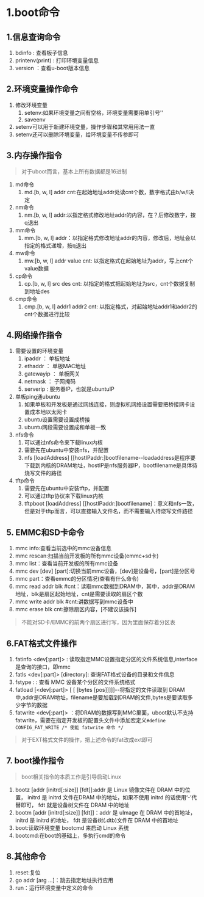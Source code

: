 # 1.boot命令
## 1.信息查询命令
1. bdinfo : 查看板子信息
2. printenv(print) : 打印环境变量信息
3. version ：查看u-boot版本信息

## 2.环境变量操作命令
1. 修改环境变量
   1. setenv:如果环境变量之间有空格，环境变量需要用单引号''
   2. saveenv
2. setenv可以用于新建环境变量，操作步骤和其常用用法一直
3. setenv还可以删除环境变量，给环境变量不传参即可

## 3.内存操作指令
> 对于uboot而言，基本上所有数据都是16进制
1. md命令
   1. md.[b, w, l] addr cnt:在起始地址addr处读cnt个数，数字格式由b/w/l决定
2. nm命令
   1. nm.[b, w, l] addr:以指定格式修改地址addr的内容，在？后修改数字，按q退出
3. mm命令
   1. mm.[b, w, l] addr：以指定格式修改地址addr的内容，修改后，地址会以指定的格式递增，按q退出
4. mw命令
   1. mw.[b, w, l] addr value cnt: 以指定格式在起始地址为addr，写上cnt个value数据
5. cp命令
   1. cp.[b, w, l] src des cnt: 以指定的格式把起始地址为src，cnt个数据复制到地址des
6. cmp命令
   1. cmp.[b, w, l] addr1 addr2 cnt: 以指定格式，对起始地址addr1和addr2的cnt个数据进行比较
   

## 4.网络操作指令
1. 需要设置的环境变量  
   1. ipaddr ： 单板地址
   2. ethaddr ： 单板MAC地址
   3. gatewayip ： 单板网关
   4. netmask ： 子网掩码
   5. serverip : 服务器IP，也就是ubuntuIP
2. 单板ping通ubuntu
   1. 如果单板和开发板是通过网线连接，则虚拟机网络设置需要把桥接网卡设置成本地以太网卡
   2. ubuntu设置需要设置成桥接
   3. ubuntu网段需要设置成和单板一致
3. nfs命令
   1. 可以通过nfs命令来下载linux内核
   2. 需要先在ubuntu中安装nfs，并配置
   3. nfs [loadAddress] [[hostIPaddr:]bootfilename--loadaddress是程序要下载到内核的DRAM地址，hostIP是nfs服务器IP，bootfilename是具体待烧写文件的路径
4. tftp命令
   1. 需要先在ubuntu中安装tftp，并配置
   2. 可以通过tftp协议来下载linux内核
   3. tftpboot [loadAddress] [[hostIPaddr:]bootfilename]：意义和nfs一致，但是对于tftp而言，可以直接输入文件名，而不需要输入待烧写文件路径
   
## 5. EMMC和SD卡命令
1. mmc info:查看当前选中的mmc设备信息
2. mmc rescan:扫描当前开发板的所有mmc设备(emmc+sd卡)
3. mmc list：查看当前开发板的所有mmc设备
4. mmc dev [dev] [part]:切换当前mmc设备，[dev]是设备号，[part]是分区号
5. mmc part：查看emmc的分区情况(查看有什么命令)
6. mmc read addr blk #cnt：读取mmc数据到DRAM中，其中，addr是DRAM地址，blk是扇区起始地址，cnt是需要读取的扇区个数
7. mmc write addr blk #cnt:讲数据写到mmc设备中
8. mmc erase blk cnt:擦除扇区内容，[不建议该操作]
> 不能对SD卡/EMMC的前两个扇区进行写，因为里面保存着分区表

## 6.FAT格式文件操作
1. fatinfo <interface> <dev[:part]> : 读取指定MMC设置指定分区的文件系统信息,interface是查询的接口，即mmc
2. fatls <interface> <dev[:part]> [directory]: 查询FAT格式设备的目录和文件信息
3. fstype <interface> <dev>:<part> : 查看 MMC 设备某个分区的文件系统格式
4. fatload <interface> [<dev[:part]> [<addr> [<filename> [bytes [pos]]]]]--将指定的文件读取到 DRAM 中,addr是DRAM地址，filename是要加载到DRAM的文件,bytes是要读取多少字节的数据
5. fatwrite <interface> <dev[:part]> <addr> <filename> <bytes>：将DRAM的数据写到MMC里面，uboot默认不支持fatwrite，需要在指定开发板的配置头文件中添加宏定义`#define CONFIG_FAT_WRITE /* 使能 fatwrite 命令 */`
> 对于EXT格式文件的操作，把上述命令的fat改成ext即可

## 7. boot操作指令
> boot相关指令的本质工作是引导启动Linux
1. bootz [addr [initrd[:size]] [fdt]]:addr 是 Linux 镜像文件在 DRAM 中的位置， initrd 是 initrd 文件在DRAM 中的地址，如果不使用 initrd 的话使用‘-’代替即可， fdt 就是设备树文件在 DRAM 中的地址
2. bootm [addr [initrd[:size]] [fdt]]：addr 是 uImage 在 DRAM 中的首地址， initrd 是 initrd 的地址， fdt 是设备树(.dtb)文件在 DRAM 中的首地址
3. boot:读取环境变量 bootcmd 来启动 Linux 系统
4. bootcmd:在boot的基础上，多执行cmd的命令

## 8.其他命令
1. reset:复位
2. go addr [arg ...]：跳去指定地址执行应用
3. run：运行环境变量中定义的命令
